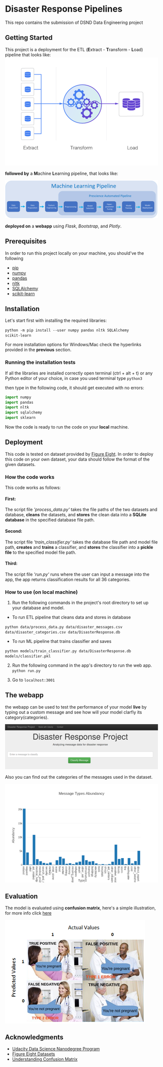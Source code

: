# Disaster Response Pipelines
This repo contains the submission of DSND Data Engineering project 

## Getting Started
This project is a deployment for the ETL (**E**xtract - **T**ransform - **L**oad) pipeline that looks like:
![source: AltexSoft](imgs/etl.png)

**followed by** a **M**achine **L**earning pipeline, that looks like:

![source: OVH Labs](imgs/ml.png)

**deployed on** a **webapp** using *Flask*, *Bootstrap*, and *Plotly*.

## Prerequisites
In order to run this project locally on your machine, you should've the following

- [pip](https://bit.ly/2x4hZQu)
- [numpy](https://scipy.org/install.html)
- [pandas](https://pandas.pydata.org/docs/getting_started/index.html#getting-started)
- [nltk](https://www.nltk.org/install.html)
- [SQLAlchemy](https://docs.sqlalchemy.org/en/13/intro.html#installation)
- [scikit-learn](https://scikit-learn.org/stable/install.html)

## Installation
Let's start first with installing the required libraries:

<code>python -m pip install --user numpy pandas nltk SQLAlchemy scikit-learn</code>

For more installation options for Windows/Mac check the hyperlinks provided in the **previous** section.

### Running the installation tests

If all the libraries are installed correctly open terminal (ctrl + alt + t) or any Python editor of your choice, in case you used terminal type <code>python3</code>

then type in the following  code, it should get executed with no errors:
```python
import numpy
import pandas
import nltk
import sqlalchemy
import sklearn
```
Now the code is ready to run the code on your **local** machine.

## Deployment
This code is tested on dataset provided by [Figure Eight](https://www.figure-eight.com/). In order to deploy this code on your own dataset, your data should follow the format of the given datasets.

### How the code works
This code works as follows:

#### First:
The script file *'process_data.py'* takes the file paths of the two datasets and database, **cleans** the datasets, and **stores** the clean data into a **SQLite database** in the specified database file path.

#### Second:
The script file *'train_classifier.py'* takes the database file path and model file path, **creates** and **trains** a classifier, and **stores** the classifier into a **pickle file** to the specified model file path.

#### Third:
The script file *'run.py'* runs where the user can input a message into the app, the app returns classification results for all 36 categories.

### How to use (on local machine)
1. Run the following commands in the project's root directory to set up your database and model.
  - To run ETL pipeline that cleans data and stores in database

<code>python data/process_data.py data/disaster_messages.csv data/disaster_categories.csv data/DisasterResponse.db</code>

  - To run ML pipeline that trains classifier and saves

<code>python models/train_classifier.py data/DisasterResponse.db models/classifier.pkl</code>

2. Run the following command in the app's directory to run the web app.
<code>python run.py</code>

3. Go to <code>localhost:3001</code>

## The webapp
the webapp can be used to test the performance of your model **live** by typing out a custom message and see how will your model clarfiy its category(categories).

![clarify](imgs/clarify.png)

Also you can find out the categories of the messages used in the dataset.

![plot](imgs/msg_plot.png)

## Evaluation
The model is evaluated using **confusion matrix**, here's a simple illustration, for more info click [here](https://towardsdatascience.com/understanding-confusion-matrix-a9ad42dcfd62)

![source: towardsdatascience](imgs/confusion.png)

## Acknowledgments
- [Udacity Data Science Nanodegree Program](https://www.udacity.com/course/data-scientist-nanodegree--nd025)
- [Figure Eight Datasets](https://www.figure-eight.com/)
- [Understanding Confusion Matrix](https://towardsdatascience.com/understanding-confusion-matrix-a9ad42dcfd62)
